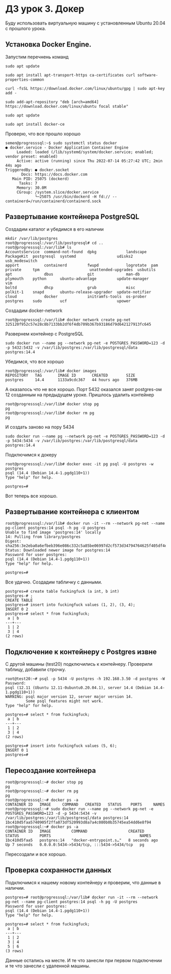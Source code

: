 # ДЗ урок 3. Докер

Буду использовать виртуальную машину с установленным Ubuntu 20.04 с прошлого урока.

## Установка Docker Engine.
Запустим перечнень команд
```
sudo apt update
```
```
sudo apt install apt-transport-https ca-certificates curl software-properties-common
```
```
curl -fsSL https://download.docker.com/linux/ubuntu/gpg | sudo apt-key add -
```
```
sudo add-apt-repository "deb [arch=amd64] https://download.docker.com/linux/ubuntu focal stable"
```
```
sudo apt update
```
```
sudo apt install docker-ce
```
Проверю, что все прошло хорошо
```
semen@progresssql:~$ sudo systemctl status docker
● docker.service - Docker Application Container Engine
     Loaded: loaded (/lib/systemd/system/docker.service; enabled; vendor preset: enabled)
     Active: active (running) since Thu 2022-07-14 05:27:42 UTC; 2min 44s ago
TriggeredBy: ● docker.socket
       Docs: https://docs.docker.com
   Main PID: 25075 (dockerd)
      Tasks: 7
     Memory: 30.0M
     CGroup: /system.slice/docker.service
             └─25075 /usr/bin/dockerd -H fd:// --containerd=/run/containerd/containerd.sock
```
## Развертывание контейнера PostgreSQL
Создадим каталог и убедимся в его наличии
```
mkdir /var/lib/postgres
root@progresssql:/var/lib/postgresql# cd ..
root@progresssql:/var/lib# ls
AccountsService  command-not-found  dpkg             landscape  PackageKit  postgresql  systemd                  udisks2              usb_modeswitch
apport           containerd         fwupd            logrotate  pam         private     tpm                      unattended-upgrades  usbutils
apt              dbus               git              man-db     plymouth    python      ubuntu-advantage         update-manager       vim
boltd            dhcp               grub             misc       polkit-1    snapd       ubuntu-release-upgrader  update-notifier
cloud            docker             initramfs-tools  os-prober  postgres    sudo        ucf                      upower
```
Создадим docker-network
```
root@progresssql:/var/lib# docker network create pg-net
325120f952c57e28c8b7133bb2df6f4db709b367b93186d79d642127913fc645
```
Развернем контейнер с PostgreSQL
```
sudo docker run --name pg --network pg-net -e POSTGRES_PASSWORD=123 -d -p 5432:5432 -v /var/lib/postgres:/var/lib/postgresql/data postgres:14.4

```
Убедимся, что все хорошо
```
root@progresssql:/var/lib# docker images
REPOSITORY   TAG       IMAGE ID       CREATED        SIZE
postgres     14.4      1133a9cdc367   44 hours ago   376MB
```
А оказалось что не все хорошо. Порт 5432 оказался занят postgres-ом 12 созданным на предыдущем уроке.
Пришлось удалить контейнер
```
root@progresssql:/var/lib# docker stop pg
pg
root@progresssql:/var/lib# docker rm pg
pg
```
И создать заново на пору 5434
```
sudo docker run --name pg --network pg-net -e POSTGRES_PASSWORD=123 -d -p 5434:5434 -v /var/lib/postgres:/var/lib/postgresql/data postgres:14.4
```
Подключимся к докеру
```
root@progresssql:/var/lib# docker exec -it pg psql -U postgres -w postgres
psql (14.4 (Debian 14.4-1.pgdg110+1))
Type "help" for help.

postgres=#
```
Вот теперь все хорошо.
## Развертывание контейнера с клиентом
```
root@progresssql:/var/lib# docker run -it --rm --network pg-net --name pg-client postgres:14 psql -h pg -U postgres
Unable to find image 'postgres:14' locally
14: Pulling from library/postgres
Digest: sha256:3e2eba0a6efbeb396e086c332c5a85be06997d2cf573d34794764625f405df4e
Status: Downloaded newer image for postgres:14
Password for user postgres:
psql (14.4 (Debian 14.4-1.pgdg110+1))
Type "help" for help.

postgres=#
```
Все удачно. Создадим табличку с данными.
```
postgres=# create table fuckingfuck (a int, b int)
postgres-# ;
CREATE TABLE
postgres=# insert into fuckingfuck values (1, 2), (3, 4);
INSERT 0 2
postgres=# select * from fuckingfuck;
 a | b
---+---
 1 | 2
 3 | 4
(2 rows)
```
## Подключение к контейнеру с Postgres извне
С другой машины (test20) подключились к контейнеру. Проверили таблицу, добавили строчку.
```
root@test20:~# psql -p 5434 -U postgres -h 192.168.3.50 -d postgres -W
Password:
psql (12.11 (Ubuntu 12.11-0ubuntu0.20.04.1), server 14.4 (Debian 14.4-1.pgdg110+1))
WARNING: psql major version 12, server major version 14.
         Some psql features might not work.
Type "help" for help.

postgres=# select * from fuckingfuck;
 a | b
---+---
 1 | 2
 3 | 4
(2 rows)

postgres=# insert into fuckingfuck values (5, 6);
INSERT 0 1
postgres=#
```
## Пересоздание контейнера
```
root@progresssql:~# docker stop pg
pg
root@progresssql:~# docker rm pg
pg
root@progresssql:~# docker ps -a
CONTAINER ID   IMAGE     COMMAND   CREATED   STATUS    PORTS     NAMES
root@progresssql:~# sudo docker run --name pg --network pg-net -e POSTGRES_PASSWORD=123 -d -p 5434:5434 -v /var/lib/postgres:/var/lib/postgresql/data postgres:14
1bc410d5faa5740905f2ffa873df520993d8a7a4c080b0b35745ea54dd6e8f94
root@progresssql:~# docker ps -a
CONTAINER ID   IMAGE         COMMAND                  CREATED         STATUS         PORTS                                       NAMES
1bc410d5faa5   postgres:14   "docker-entrypoint.s…"   8 seconds ago   Up 7 seconds   0.0.0.0:5434->5434/tcp, :::5434->5434/tcp   pg
```
Пересоздали и все хорошо.
##  Проверка сохранности данных
Подключимся к нашему новому контейнеру и проверим, что данные в наличии.
```
postgres=# root@progresssql:/var/lib# docker run -it --rm --network pg-net --name pg-client postgres:14 psql -h pg -U postgres
Password for user postgres:
psql (14.4 (Debian 14.4-1.pgdg110+1))
Type "help" for help.

postgres=# select * from fuckingfuck;
 a | b
---+---
 1 | 2
 3 | 4
 5 | 6
(3 rows)
```
Данные остались на месте. И те что занесли при первом подключении и те что занесли с удаленной машины.
